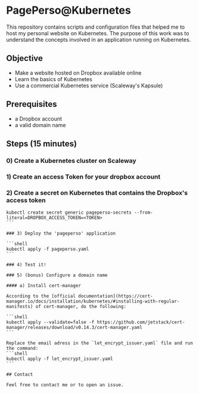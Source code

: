 # PagePerso@Kubernetes

This repository contains scripts and configuration files that helped
me to host my personal website on Kubernetes. The purpose of this
work was to understand the concepts involved in an application
running on Kubernetes.

## Objective

- Make a website hosted on Dropbox available online
- Learn the basics of Kubernetes
- Use a commercial Kubernetes service (Scaleway's Kapsule)

## Prerequisites

- a Dropbox account
- a valid domain name

## Steps (15 minutes)

### 0) Create a Kubernetes cluster on Scaleway

### 1) Create an access Token for your dropbox account

### 2) Create a secret on Kubernetes that contains the Dropbox's access token

````shell
kubectl create secret generic pageperso-secrets --from-literal=DROPBOX_ACCESS_TOKEN=<TOKEN>
```

### 3) Deploy the 'pageperso' application

```shell
kubectl apply -f pageperso.yaml
```

### 4) Test it!

### 5) (bonus) Configure a domain name

#### a) Install cert-manager

According to the [official documentation](https://cert-manager.io/docs/installation/kubernetes/#installing-with-regular-manifests) of cert-manager, do the following:

```shell
kubectl apply --validate=false -f https://github.com/jetstack/cert-manager/releases/download/v0.14.3/cert-manager.yaml
```

Replace the email adress in the `let_encrypt_issuer.yaml` file and run the command:
```shell
kubectl apply -f let_encrypt_issuer.yaml
```

## Contact

Feel free to contact me or to open an issue.
